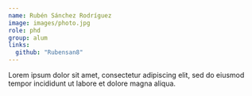 ```yaml
---
name: Rubén Sánchez Rodríguez
image: images/photo.jpg
role: phd
group: alum
links:
  github: "Rubensan8"
---
```


Lorem ipsum dolor sit amet, consectetur adipiscing elit, sed do eiusmod tempor incididunt ut labore et dolore magna aliqua.
